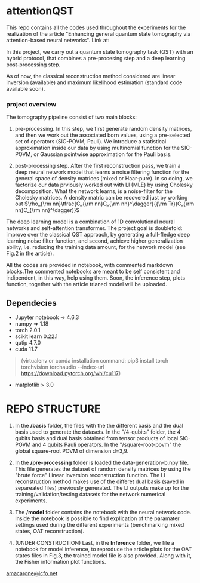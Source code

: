 # attentionQST

This repo contains all the codes used throughout the experiments for the realization of the article "Enhancing general quantum state tomography via attention-based neural networks". Link at: 

In this project, we carry out a quantum state tomography task (QST) with an hybrid protocol, that combines a pre-procesing step and a deep learning post-processing step. 

As of now, the classical reconstruction method considered are linear inversion (available) and maximum likelihood estimation (standard code available soon).

### project overview

The tomography pipeline consist of two main blocks:

1. pre-processing. In this step, we first generate  random density matrices,  and then we work out the associated born values, using a pre-selected set of operators (SIC-POVM, Pauli). We introduce a statistical approximation inside our data by using multinomial function for the SIC-POVM, or Gaussian pointwise approximation for the Pauli basis. 

2. post-processing step. After the first reconstruction pass, we train a deep neural network model that learns a noise filtering function for the general space of density matrices (mixed or Haar-pure). In so doing, we factorize  our data prviously worked out with LI (MLE) by using Cholesky decomposition. What the network learns, is a noise-filter for the Cholesky matrices. A density matric can be recovered just by working out $\rho_{\rm nn}\tfrac{C_{\rm nn}C_{\rm nn}^\dagger}{{\rm Tr}(C_{\rm nn}C_{\rm nn}^\dagger)}$


The deep learning model is a combination of 1D convolutional neural networks and self-attention transformer. The project goal is doublefold: improve over the classical QST approach, by generating a full-fledge deep learning noise filter function, and second, achieve higher generalization ability, i.e. reducing the training data amount, for the network model (see Fig.2 in the article).

All the codes are provided in notebook, with commented markdown blocks.The commented notebooks are meant to be self consistent and indipendent, in this way, help using them.
Soon, the inference step, plots function, together with the article trianed model will be uploaded.

## Dependecies

- Jupyter notebook => 4.6.3 
- numpy => 1.18
- torch 2.0.1
- scikit learn 0.22.1
- qutip 4.7.0
- cuda 11.7 
>(virtualenv or conda installation command: pip3 install torch torchvision torchaudio --index-url https://download.pytorch.org/whl/cu117)

- matplotlib > 3.0

# REPO STRUCTURE

1. In the **/basis** folder, the files with the the different basis and the dual basis used to generate the datasets. In the "/4-qubits" folder, the 4 qubits basis and dual basis obtained from tensor products of local SIC-POVM and 4 qubits Pauli operators. In the "/square-root-povm" the global square-root POVM of dimension d=3,9.


2. In the **/pre-processing** folder is loaded the data-generation-b.npy file. This file generates the dataset of random density matrices by using the "brute force" Linear Inversion reconstruction function. The LI reconstruction method makes use of the differet dual basis (saved in separeated files) previously generated.  The LI outputs make up for the training/validation/testing datasets for the network numerical experiments. 


3. The **/model** folder contains the notebook with the neural network code. Inside the notebook is possible to find explication of the paramater settings used during the different experiments (benchmarking mixed states, OAT reconstruction).

4. (UNDER CONSTRUCTION) Last, in the **Inference** folder, we file a notebook for model inference, to reproduce the article plots for the OAT states files in Fig.3, the trained model file is also provided. Along with it, the Fisher information plot functions.


<amacarone@icfo.net>